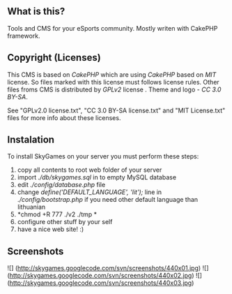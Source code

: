  What is this?
----------------------------------------------
 Tools and CMS for your eSports community. Mostly writen with CakePHP framework.

 Copyright (Licenses)
----------------------------------------------
 This CMS is based on *CakePHP* which are using *CakePHP* based on *MIT* license. So files marked with this license must follows license rules. Other files froms CMS is distributed by *GPLv2* license .  Theme and logo - *CC 3.0 BY-SA*.

 See "GPLv2.0 license.txt", "CC 3.0 BY-SA license.txt" and "MIT License.txt" files for more info about these licenses.

 Instalation
----------------------------------------------
To install SkyGames on your server you must perform these steps:
 1. copy all contents to root web folder of your server
 2. import *./db/skygames.sql* in to empty MySQL database
 3. edit *./config/database.php* file
 4. change *define('DEFAULT_LANGUAGE', 'lit');* line in *./config/bootstrap.php* if you need other default language than lithuanian
 5. *chmod +R 777 ./v2 ./tmp *
 6. configure other stuff by your self
 7. have a nice web site! :)

 Screenshots
----------------------------------------------
![] (http://skygames.googlecode.com/svn/screenshots/440x01.jpg)
![] (http://skygames.googlecode.com/svn/screenshots/440x02.jpg)
![] (http://skygames.googlecode.com/svn/screenshots/440x03.jpg)
